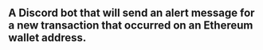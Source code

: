 ## A Discord bot that will send an alert message for a new transaction that occurred on an Ethereum wallet address.